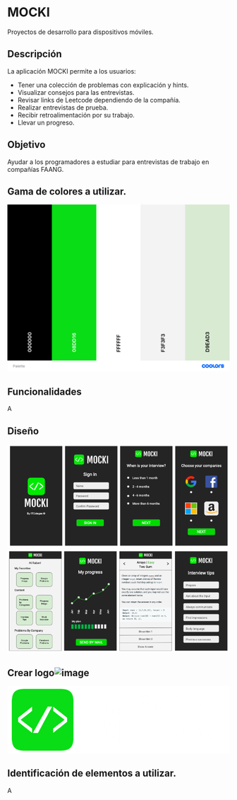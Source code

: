 # MOCKI
Proyectos de desarrollo para dispositivos móviles.

## Descripción
La aplicación MOCKI permite a los usuarios:
- Tener una colección de problemas con explicación y hints.
- Visualizar consejos para las entrevistas.
- Revisar links de Leetcode dependiendo de la compañía.
- Realizar entrevistas de prueba.
- Recibir retroalimentación por su trabajo.
- Llevar un progreso.

## Objetivo
Ayudar a los programadores a estudiar para entrevistas de trabajo en compañías FAANG.
 
## Gama de colores a utilizar.
![Alt text](https://github.com/itcolegas/DispMoviles/blob/main/images/Palette.png?raw=true "Palette")

## Funcionalidades
A

## Diseño
![Alt text](https://github.com/itcolegas/DispMoviles/blob/main/images/1.png?raw=true "1")
![Alt text](https://github.com/itcolegas/DispMoviles/blob/main/images/2.png?raw=true "2")


## Crear logo![image](https://user-images.githubusercontent.com/31292773/109427664-0bdee600-79b9-11eb-8fb9-e3efded6a75a.png)

![Alt text](https://github.com/itcolegas/DispMoviles/blob/main/images/mocki-logoV.png?raw=true "mocki-logoV")


## Identificación de elementos a utilizar.
A


